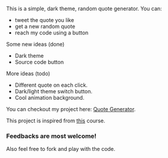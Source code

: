 This is a simple, dark theme, random quote generator. You can:
* tweet the quote you like
* get a new random quote
* reach my code using a button
   

Some new ideas (done)
* Dark theme
* Source code button
   
More ideas (todo)
* Different quote on each click.
* Dark/light theme switch button.
* Cool animation background.
   
You can checkout my project here: [Quote Generator](https://the-localhost.github.io/quote-generator/).  

This project is inspired from [this](https://www.udemy.com/course/javascript-web-projects-to-build-your-portfolio-resume/) course. 

### Feedbacks are most welcome!
Also feel free to fork and play with the code.


